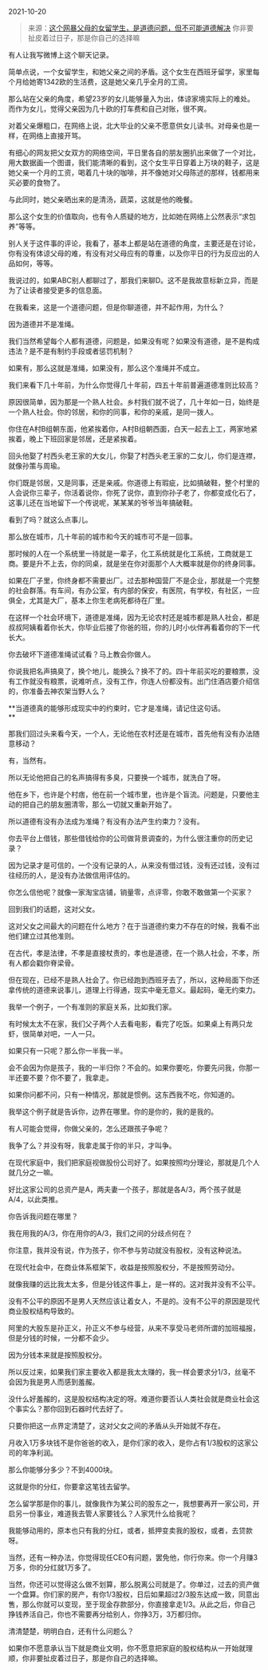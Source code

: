 2021-10-20

> 来源：[这个网暴父母的女留学生，是道德问题，但不可能道德解决](http://mp.weixin.qq.com/s?__biz=MzU0MjYwNDU2Mw==&mid=2247501722&idx=2&sn=0f7e925dcb751ca04e4c7c216108993e&chksm=fb1aabe6cc6d22f0edb86f70f6c574ffc7d81da40fc1f4879dad6ce953e326c7e88f9edf4495&scene=27#wechat_redirect)
> 你非要扯皮着过日子，那是你自己的选择嘛

有人让我写微博上这个聊天记录。  

  

简单点说，一个女留学生，和她父亲之间的矛盾。这个女生在西班牙留学，家里每个月给她寄1342欧的生活费，这是她父亲几乎全月的工资。

  

那么站在父亲的角度，希望23岁的女儿能够量入为出，体谅家境实际上的难处。而作为女儿，觉得父亲因为几十欧的打车费和自己对账，很不爽。  

  

对着父亲爆粗口，在网络上说，北大毕业的父亲不愿意供女儿读书。对母亲也是一样，在网络上直接开骂。

  

有细心的网友把父女双方的网络空间，平日里各自的朋友圈扒出来做了一个对比，用大数据画一个图谱，我们能清晰的看到，这个女生平日穿着上万块的鞋子，这是她父亲一个月的工资，喝着几十块的咖啡，并不像她对父母陈述的那样，钱都用来买必要的食物了。  

  

与此同时，她父亲晒出来的是清汤，蔬菜，这就是他的晚餐。

  

那么这个女生的价值取向，也有令人质疑的地方，比如她在网络上公然表示“求包养”等等。

  

别人关于这件事的评论，我看了，基本上都是站在道德的角度，主要还是在讨论，你有没有体谅父母的难，有没有对父母应有的尊重，以及你平日的行为反应出的人品如何，等等。  

  

我说过的，如果ABC别人都聊过了，那我们来聊D。这不是我故意标新立异，而是为了让读者接受更多的信息面。  

  

在我看来，这是一个道德问题，但是你聊道德，并不起作用，为什么？  

  

因为道德并不是准绳。

  

我们当然希望每个人都有道德，问题是，如果没有呢？如果没有道德，是不是构成违法？是不是有制约手段或者惩罚机制？  

  

如果有，那么这就是准绳，如果没有，那么这个准绳并不成立。  

  

我们来看下几十年前，为什么你觉得几十年前，四五十年前普遍道德准则比较高？  

  

原因很简单，因为那是一个熟人社会。乡村我们就不说了，几十年如一日，始终是一个熟人社会。你的邻居，和你的同事，和你的亲戚，是同一拨人。

  

你住在A村B组朝东面，他紧挨着你，A村B组朝西面，白天一起去上工，两家地紧挨着，晚上下班回家是邻居，还是紧挨着。

  

回头他娶了村西头老王家的大女儿，你娶了村西头老王家的二女儿，你们是连襟，就像孙策与周瑜。

  

你们既是邻居，又是同事，还是亲戚。你道德上有瑕疵，比如搞破鞋，整个村里的人会说你三辈子，你活着说你，你死了说你，直到你孙子老了，你都变成化石了，这事儿还在当地留下一个传说呢，某某某的爷爷当年搞破鞋。  

  

看到了吗？就这么点事儿。  

  

那么放在城市，几十年前的城市和今天的城市可不是一回事。  

  

那时候的人在一个系统里一待就是一辈子，化工系统就是化工系统，工商就是工商。要是升不上去，你的同桌，就是坐在你对面那个人大概率就是你的终身同事。  

  

如果在厂子里，你终身都不需要出厂。过去那种国营厂不是企业，那就是一个完整的社会群落。有车间，有办公室，有内部的保安，有医院，有学校，有社区，一应俱全，尤其是大厂，基本上你生老病死都待在厂里。  

  

在这样一个社会环境下，道德是准绳，因为无论农村还是城市都是熟人社会，都是叔叔阿姨看着你长大，你毕业后接了你爸的班，你的儿时小伙伴再看着你的下一代长大。  

  

你去破坏下道德准绳试试看？马上教会你做人。  

  

你说我把名声搞臭了，换个地儿，能换么？换不了的。四十年前买吃的要粮票，没有工作就没有粮票，说难听点，没有工作，你连人份都没有。出门住酒店要介绍信的，你准备去神农架当野人么？  

  

 **当道德真的能够形成现实中的约束时，它才是准绳，请记住这句话。  
**

  

那我们回过头来看今天，一个人，无论他在农村还是在城市，首先他有没有办法随意移动？  

  

有，当然有。

  

所以无论他把自己的名声搞得有多臭，只要换一个城市，就洗白了呀。  

  

他在乡下，也许是个村痞，他在前一个城市里，也许是个盲流。问题是，只要他主动的把自己的朋友圈清零，那么一切就又重新开始了。  

  

所以道德有没有办法成为准绳？有没有办法产生约束力？没有。  

  

你去平台上借钱，那些借钱给你的公司做背景调查的，为什么很注重你的历史记录？  

  

因为记录才是可信的，一个没有记录的人，从来没有借过钱，没有还过钱，没有过往经历的人，是没有办法做信用评估的。

  

你怎么信他呢？就像一家淘宝店铺，销量零，点评零，你敢不敢做第一个买家？  

  

回到我们的话题，这对父女。  

  

这对父女之间最大的问题在什么地方？在于当道德约束力不存在的时候，我看不出他们建立过其他准则。

  

在古代，孝是法律，不孝是直接杖责的，孝也是道德，在一个熟人社会，不孝，所有人都会戳你脊梁骨。  

  

但在现在，已经不是熟人社会了。你已经跑到西班牙去了，所以，这种局面下你还拿传统的道德来说事儿，道理上行得通，现实中毫无意义。最起码，毫无约束力。

  

我举一个例子，一个有准则的家庭关系，比如我们家。  

  

有时候太太不在家，我们父子两个人去看电影，看完了吃饭。如果桌上有两只龙虾，很简单对吧，一人一只。

  

如果只有一只呢？那么你一半我一半。

  

会不会因为你是孩子，我的一半归你？不会的。如果你要吃，你要先问我，你那一半还要不要？你不要了，我拿走。  

  

如果你问都不问，只有一种情况，那就是惯例。这东西我不吃，你知道的。  

  

我举这个例子就是告诉你，边界在哪里。你的是你的，我的是我的。  

  

有人可能会觉得，你做父亲的，怎么还跟孩子争呢？  

  

我争了么？并没有呀，我拿走属于你的半只，才叫争。

  

在现代家庭中，我们把家庭视做股份公司好了。如果按照均分理论，那就是几个人就几分之一嘛。

  

好比这家公司的总资产是A，两夫妻一个孩子，那就是各A/3，两个孩子就是A/4，以此类推。

  

你告诉我问题在哪里？

  

我在用我的A/3，你在用你的A/3，我们之间的分歧点何在？

  

你注意，我并没有说，作为孩子，你不参与劳动就没有股权，没有这种说法。  

  

在现代社会中，在商业体系框架下，收益是按照股权分，不是按照劳动分。

  

就像我赚的远比我太太多，但是分钱这件事上，是一样的。这对我并没有不公平。  

  

没有不公平的原因不是男人天然应该让着女人，不是的。没有不公平的原因是现代商业股权结构导致的。

  

阿里的大股东是孙正义，孙正义不参与经营，从来不享受马老师所谓的加班福报，但是分钱的时候，一分都不会少。

  

因为分钱本来就是按照股权分。  

  

所以反过来，如果我们家主要收入都是我太太赚的，我一样会要求分1/3，丝毫不会因为我是男人而感到羞赧。

  

没什么好羞赧的，这是股权结构决定的呀。难道你要否认人类社会就是商业社会这个事实么？那你回到石器时代去好了。

  

只要你把这一点界定清楚了，这对父女之间的矛盾从头开始就不存在。  

  

月收入1万多块钱不是你爸爸的收入，是你们家的收入，是你占有1/3股权的这家公司的年净利润。  

  

那么你能够分多少？不到4000块。  

  

这就是你的分红，你要拿这笔钱去留学。

  

怎么留学那是你的事儿，就像我作为某公司的股东之一，我想要再开一家公司，开启另一份事业，难道我去管人家要钱么？人家凭什么给我呢？  

  

我能够动用的，原本也只有我的分红，或者，抵押变卖我的股权，或者，去贷款呀。

  

当然，还有一种办法，你觉得现任CEO有问题，罢免他，你行你来。你一个月赚3万多，你的分红就1万多了。

  

当然，你还可以觉得这么做不划算，那么脱离公司就是了。你单过，过去的资产做一个盘算。你们家的房产，有你1/3股权，日后如果超过2/3股东达成一致，同意出售，那么你就可以变现，至于现金存款部分，你直接拿走1/3。从此之后，你自己挣钱养活自己，你也不需要再分给别人，你挣3万，3万都归你。

  

清清楚楚，明明白白，还有什么问题么？

  

如果你不愿意承认当下就是商业文明，你不愿意把家庭的股权结构从一开始就理顺，你非要扯皮着过日子，那是你自己的选择嘛。

